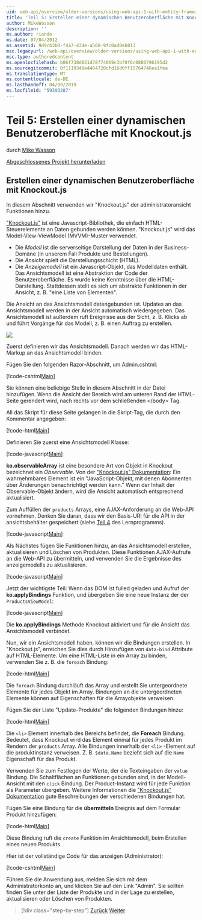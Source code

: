 ```yaml
---
uid: web-api/overview/older-versions/using-web-api-1-with-entity-framework-5/using-web-api-with-entity-framework-part-5
title: 'Teil 5: Erstellen einer dynamischen Benutzeroberfläche mit Knockout.js | Microsoft-Dokumentation'
author: MikeWasson
description: ''
ms.author: riande
ms.date: 07/04/2012
ms.assetid: 9d9cb3b0-f4a7-434e-a508-9fc0ad0eb813
msc.legacyurl: /web-api/overview/older-versions/using-web-api-1-with-entity-framework-5/using-web-api-with-entity-framework-part-5
msc.type: authoredcontent
ms.openlocfilehash: b06f738d821d78f74069c3bf0f6c0880796195d2
ms.sourcegitcommit: 0f1119340e4464720cfd16d0ff15764746ea1fea
ms.translationtype: MT
ms.contentlocale: de-DE
ms.lasthandoff: 04/09/2019
ms.locfileid: "59393287"
---
```

# <a name="part-5-creating-a-dynamic-ui-with-knockoutjs"></a>Teil 5: Erstellen einer dynamischen Benutzeroberfläche mit Knockout.js

durch [Mike Wasson](https://github.com/MikeWasson)

[Abgeschlossenes Projekt herunterladen](http://code.msdn.microsoft.com/ASP-NET-Web-API-with-afa30545)

## <a name="creating-a-dynamic-ui-with-knockoutjs"></a>Erstellen einer dynamischen Benutzeroberfläche mit Knockout.js

In diesem Abschnitt verwenden wir "Knockout.js" der administratoransicht Funktionen hinzu.

["Knockout.js"](http://knockoutjs.com/) ist eine Javascript-Bibliothek, die einfach HTML-Steuerelemente an Daten gebunden werden können. "Knockout.js" wird das Model-View-ViewModel (MVVM)-Muster verwendet.

- Die *Modell* ist die serverseitige Darstellung der Daten in der Business-Domäne (in unserem Fall Produkte und Bestellungen).
- Die *Ansicht* spielt die Darstellungsschicht (HTML).
- Die *Anzeigemodell* ist ein Javascript-Objekt, das Modelldaten enthält. Das Ansichtsmodell ist eine Abstraktion der Code der Benutzeroberfläche. Es wurde keine Kenntnisse über die HTML-Darstellung. Stattdessen stellt es sich um abstrakte Funktionen in der Ansicht, z. B. "eine Liste von Elementen".

Die Ansicht an das Ansichtsmodell datengebunden ist. Updates an das Ansichtsmodell werden in der Ansicht automatisch wiedergegeben. Das Ansichtsmodell ist außerdem ruft Ereignisse aus der Sicht, z. B. Klicks ab und führt Vorgänge für das Modell, z. B. einen Auftrag zu erstellen.

![](using-web-api-with-entity-framework-part-5/_static/image1.png)

Zuerst definieren wir das Ansichtsmodell. Danach werden wir das HTML-Markup an das Ansichtsmodell binden.

Fügen Sie den folgenden Razor-Abschnitt, um Admin.cshtml:

[!code-cshtml[Main](using-web-api-with-entity-framework-part-5/samples/sample1.cshtml)]

Sie können eine beliebige Stelle in diesem Abschnitt in der Datei hinzufügen. Wenn die Ansicht der Bereich wird am unteren Rand der HTML-Seite gerendert wird, nach rechts vor dem schließenden &lt;/body&gt; Tag.

All das Skript für diese Seite gelangen in die Skript-Tag, die durch den Kommentar angegeben:

[!code-html[Main](using-web-api-with-entity-framework-part-5/samples/sample2.html)]

Definieren Sie zuerst eine Ansichtsmodell Klasse:

[!code-javascript[Main](using-web-api-with-entity-framework-part-5/samples/sample3.js)]

**ko.observableArray** ist eine besondere Art von Objekt in Knockout bezeichnet ein *Observable*. Von der ["Knockout.js" Dokumentation](http://knockoutjs.com/documentation/observables.html): Ein wahrnehmbares Element ist ein "JavaScript-Objekt, mit denen Abonnenten über Änderungen benachrichtigt werden kann." Wenn der Inhalt der Observable-Objekt ändern, wird die Ansicht automatisch entsprechend aktualisiert.

Zum Auffüllen der `products` Arrays, eine AJAX-Anforderung an die Web-API vornehmen. Denken Sie daran, dass wir den Basis-URI für die API in der ansichtsbehälter gespeichert (siehe [Teil 4](using-web-api-with-entity-framework-part-4.md) des Lernprogramms).

[!code-javascript[Main](using-web-api-with-entity-framework-part-5/samples/sample4.js?highlight=5)]

Als Nächstes fügen Sie Funktionen hinzu, an das Ansichtsmodell erstellen, aktualisieren und Löschen von Produkten. Diese Funktionen AJAX-Aufrufe an die Web-API zu übermitteln, und verwenden Sie die Ergebnisse des anzeigemodells zu aktualisieren.

[!code-javascript[Main](using-web-api-with-entity-framework-part-5/samples/sample5.js?highlight=7)]

Jetzt der wichtigste Teil: Wenn das DOM ist fulled geladen und Aufruf der **ko.applyBindings** Funktion, und übergeben Sie eine neue Instanz der der `ProductsViewModel`:

[!code-javascript[Main](using-web-api-with-entity-framework-part-5/samples/sample6.js)]

Die **ko.applyBindings** Methode Knockout aktiviert und für die Ansicht das Ansichtsmodell verbindet.

Nun, wir ein Ansichtsmodell haben, können wir die Bindungen erstellen. In "Knockout.js", erreichen Sie dies durch Hinzufügen von `data-bind` Attribute auf HTML-Elemente. Um eine HTML-Liste in ein Array zu binden, verwenden Sie z. B. die `foreach` Bindung:

[!code-html[Main](using-web-api-with-entity-framework-part-5/samples/sample7.html?highlight=1)]

Die `foreach` Bindung durchläuft das Array und erstellt Sie untergeordnete Elemente für jedes Objekt im Array. Bindungen an die untergeordneten Elemente können auf Eigenschaften für die Arrayobjekte verweisen.

Fügen Sie der Liste "Update-Produkte" die folgenden Bindungen hinzu:

[!code-html[Main](using-web-api-with-entity-framework-part-5/samples/sample8.html)]

Die `<li>` Element innerhalb des Bereichs befindet, die **Foreach** Bindung. Bedeutet, dass Knockout wird das Element einmal für jedes Produkt im Rendern der `products` Array. Alle Bindungen innerhalb der `<li>` -Element auf die produktinstanz verweisen. Z. B. `$data.Name` bezieht sich auf die `Name` Eigenschaft für das Produkt.

Verwenden Sie zum Festlegen der Werte, der die Texteingaben der `value` Bindung. Die Schaltflächen an Funktionen gebunden sind, in der Modell-Ansicht mit den `click` Bindung. Der Product-Instanz wird für jede Funktion als Parameter übergeben. Weitere Informationen die ["Knockout.js" Dokumentation](http://knockoutjs.com/documentation/observables.html) gute Beschreibungen der verschiedenen Bindungen hat.

Fügen Sie eine Bindung für die **übermitteln** Ereignis auf dem Formular Produkt hinzufügen:

[!code-html[Main](using-web-api-with-entity-framework-part-5/samples/sample9.html)]

Diese Bindung ruft die `create` Funktion im Ansichtsmodell, beim Erstellen eines neuen Produkts.

Hier ist der vollständige Code für das anzeigen (Administrator):

[!code-cshtml[Main](using-web-api-with-entity-framework-part-5/samples/sample10.cshtml)]

Führen Sie die Anwendung aus, melden Sie sich mit dem Administratorkonto an, und klicken Sie auf den Link "Admin". Sie sollten finden Sie unter der Liste der Produkte und in der Lage zu erstellen, aktualisieren oder Löschen von Produkten.

> [!div class="step-by-step"]
> [Zurück](using-web-api-with-entity-framework-part-4.md)
> [Weiter](using-web-api-with-entity-framework-part-6.md)
